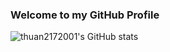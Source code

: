 ### Welcome to my GitHub Profile

<!-- <img align="left" src="https://github-readme-stats.vercel.app/api?username=thuan2172001&count_private=true&show_icons=true&hide_title=true&hide=stars" /> -->

![thuan2172001's GitHub stats](https://github-readme-stats.vercel.app/api?username=thuan2172001&show_icons=true&theme=radical)
